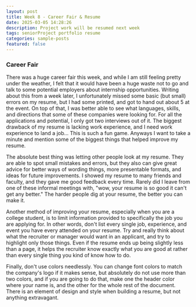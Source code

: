 ```yaml
---
layout: post
title: Week 8 - Career Fair & Resume
date: 2025-03-05 14:28:26
description: Project work will be resumed next week
tags: seniorProject portfolio resume
categories: sample-posts
featured: false
---
```


### Career Fair

There was a huge career fair this week, and while I am still feeling pretty under the weather, I felt that it would have been a huge waste not to go and talk to some potential employers about internship opportunities. Writing about this from a week later, I unfortunately missed some basic (but small) errors on my resume, but I had some printed, and got to hand out about 5 at the event. On top of that, I was better able to see what languages, skills, and directions that some of these companies were looking for. For all the applications and potential, I only got two interviews out of it. The biggest drawback of my resume is lacking work experience, and I need work experience to land a job... This is such a fun game. Anyways I want to take a minute and mention some of the biggest things that helped improve my resume.

The absolute best thing was letting other people look at my resume. They are able to spot small mistakes and errors, but they also can give great advice for better ways of wording things, more presentable formats, and ideas for future improvements. I showed my resume to many friends and faculty, and they gave me good feedback every time. Rarely did I leave from one of these informal meetings with, "wow, your resume is so good it can't get any better." The harder people dig at your resume, the better you can make it. 

Another method of improving your resume, especially when you are a college student, is to limit information provided to specifically the job you are applying for. In other words, don't list every single job, experience, and event you have every attended on your resume. Try and really think about what the recruiter or manager would want in an applicant, and try to highlight only those things. Even if the resume ends up being slightly less than a page, it helps the recruiter know exactly what you are good at rather than every single thing you kind of know how to do.

Finally, don't use colors needlessly. You can change font colors to match the company's logo if it makes sense, but absolutely do not use more than two colors, and if you are going to do that, make one the header color where your name is, and the other for the whole rest of the document. There is an element of design and style when building a resume, but not anything extravagant. 
